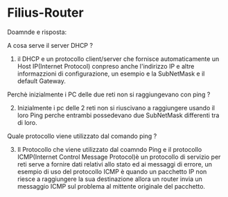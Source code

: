 # Filius-Router
Doamnde e risposta:

A cosa serve il server DHCP ?
1) il DHCP e un protocollo client/server che fornisce automaticamente un Host IP(Internet Protocol) conpreso anche l'indirizzo IP e altre informazzioni di configurazione, un esempio e la SubNetMask e il default Gateway.

Perchè inizialmente i PC delle due reti non si raggiungevano con ping ?

2) Inizialmente i pc delle 2 reti non si riuscivano a raggiungere usando il loro Ping perche entrambi possedevano due SubNetMask differenti tra di loro.

Quale protocollo viene utilizzato dal comando ping ? 
 
 3) Il Protocollo che viene utilizzato dal coamndo Ping e il protocollo ICMP(Internet Control Message Protocol)è un protocollo di servizio per reti serve a fornire dati relativi allo stato ed ai messaggi di errore, un esempio di uso del protocollo ICMP è quando un pacchetto IP non riesce a raggiungere la sua destinazione allora un router invia un messaggio ICMP sul problema al mittente originale del pacchetto.
